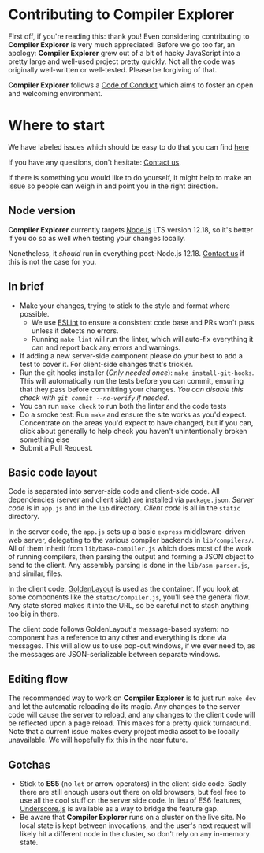 # Contributing to Compiler Explorer

First off, if you're reading this: thank you! Even considering contributing to
 **Compiler Explorer** is very much appreciated!
Before we go too far, an apology: **Compiler Explorer** grew out of a bit of
 hacky JavaScript into a pretty large and well-used project pretty quickly.
Not all the code was originally well-written or well-tested.
Please be forgiving of that.

**Compiler Explorer** follows a [Code of Conduct](CODE_OF_CONDUCT.md) which
 aims to foster an open and welcoming environment.

# Where to start

We have labeled issues which should be easy to do that you can find [here](https://github.com/compiler-explorer/compiler-explorer/issues?q=is%3Aopen+is%3Aissue+label%3A%22good+first+issue%22)

If you have any questions, don't hesitate: [Contact us].

If there is something you would like to do yourself, it might help to make an issue so people can weigh in and point you in the right direction.


## Node version
**Compiler Explorer** currently targets [Node.js](https://nodejs.org/) LTS version 12.18,
 so it's better if you do so as well when testing your changes locally.

Nonetheless, it _should_ run in everything post-Node.js 12.18. [Contact us] if
 this is not the case for you.

## In brief
* Make your changes, trying to stick to the style and format where possible.
    * We use [ESLint](https://eslint.org/) to ensure a consistent code base
    and PRs won't pass unless it detects no errors.
    * Running `make lint` will run the linter, which will auto-fix everything 
    it can and report back any errors and warnings.
* If adding a new server-side component please do your best to add a test to
 cover it. For client-side changes that's trickier.
* Run the git hooks installer (_Only needed once_): `make install-git-hooks`.
 This will automatically run the tests before you can commit, ensuring that 
 they pass before committing your changes.
 _You can disable this check with `git commit --no-verify` if needed_.
* You can run `make check` to run both the linter and the code tests
* Do a smoke test:
 Run `make` and ensure the site works as you'd expect. Concentrate on the
 areas you'd expect to have changed, but if you can, click about generally to
 help check you haven't unintentionally broken something else
* Submit a Pull Request.

## Basic code layout

Code is separated into server-side code and client-side code.
All dependencies (server and client side) are installed via `package.json`.
_Server code_ is in `app.js` and in the `lib` directory. 
_Client code_ is all in the `static` directory.

In the server code, the `app.js` sets up a basic `express`
 middleware-driven web server, delegating to the various compiler backends in
 `lib/compilers/`. All of them inherit from `lib/base-compiler.js` which does
 most of the work of running compilers, then parsing the output and forming a
 JSON object to send to the client. Any assembly parsing is done in the
 `lib/asm-parser.js`, and similar, files.

In the client code, [GoldenLayout](https://www.golden-layout.com/) is used as
 the container. If you look at some components like the
 `static/compiler.js`, you'll see the general flow.
 Any state stored makes it into the URL, so be careful not to stash
 anything too big in there.

The client code follows GoldenLayout's message-based system:
 no component has a reference to any other and everything is done via messages.
 This will allow us to use pop-out windows, if we ever need to, as the messages
 are JSON-serializable between separate windows.

## Editing flow

The recommended way to work on **Compiler Explorer** is to just run `make dev`
 and let the automatic reloading do its magic.
Any changes to the server code will cause the server to reload, and any changes
 to the client code will be reflected upon a page reload.
 This makes for a pretty quick turnaround.
Note that a current issue makes every project media asset to be locally
 unavailable. We will hopefully fix this in the near future.

## Gotchas

* Stick to **ES5** (no `let` or arrow operators) in the client-side code.
 Sadly there are still enough users out there on old browsers,
 but feel free to use all the cool stuff on the server side code.
 In lieu of ES6 features, [Underscore.js](https://underscorejs.org/) is available
 as a way to bridge the feature gap.
* Be aware that **Compiler Explorer** runs on a cluster on the live site.
 No local state is kept between invocations, and the user's next request will 
 likely hit a different node in the cluster, so don't rely on
 any in-memory state.

[Contact us]: README.md#contact-us
